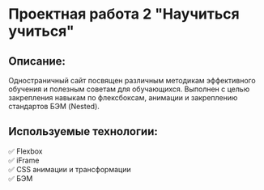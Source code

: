 # Проектная работа 2 "Научиться учиться"

## Описание:
Одностраничный сайт посвящен различным методикам эффективного обучения и полезным советам для обучающихся. Выполнен с целью закрепления навыкам по флексбоксам, анимации и закреплению стандартов БЭМ (Nested).

## Используемые технологии:
:white_check_mark: Flexbox       
:white_check_mark: iFrame     
:white_check_mark: CSS анимации и трансформации     
:white_check_mark: БЭМ     
